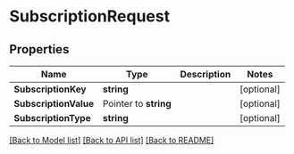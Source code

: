 # SubscriptionRequest

## Properties

Name | Type | Description | Notes
------------ | ------------- | ------------- | -------------
**SubscriptionKey** | **string** |  | [optional] 
**SubscriptionValue** | Pointer to **string** |  | [optional] 
**SubscriptionType** | **string** |  | [optional] 

[[Back to Model list]](../README.md#documentation-for-models) [[Back to API list]](../README.md#documentation-for-api-endpoints) [[Back to README]](../README.md)


